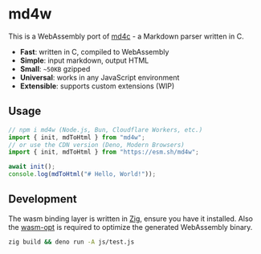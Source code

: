 # md4w

This is a WebAssembly port of
[md4c](https://github.com/mity/md4c) - a Markdown parser written in C.

- **Fast**: written in C, compiled to WebAssembly
- **Simple**: input markdown, output HTML
- **Small**: `~50KB` gzipped
- **Universal**: works in any JavaScript environment
- **Extensible**: supports custom extensions (WIP)

## Usage

```js
// npm i md4w (Node.js, Bun, Cloudflare Workers, etc.)
import { init, mdToHtml } from "md4w";
// or use the CDN version (Deno, Modern Browsers)
import { init, mdToHtml } from "https://esm.sh/md4w";

await init();
console.log(mdToHtml("# Hello, World!"));
```

## Development

The wasm binding layer is written in [Zig](https://ziglang.org/), ensure you
have it installed. Also the [wasm-opt](https://github.com/WebAssembly/binaryen) is
required to optimize the generated WebAssembly binary.

```bash
zig build && deno run -A js/test.js
```
